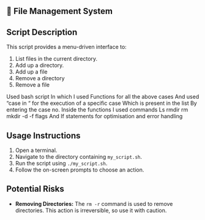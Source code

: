 

## 📁 File Management System

## Script Description
This script provides a menu-driven interface to:
1. List files in the current directory.
2. Add up a  directory.
3. Add up a file
4. Remove a directory
5. Remove a file

Used bash script 
In which I used 
Functions for all the above cases
And used “case in “ for the execution of a specific case 
Which is present in the list 
By entering the case no.
Inside the functions I used commands 
Ls rmdir rm mkdir 
-d -f flags
And If statements for optimisation and  error handling  

## Usage Instructions
1. Open a terminal.
2. Navigate to the directory containing `my_script.sh`.
3. Run the script using `./my_script.sh`.
4. Follow the on-screen prompts to choose an action.

## Potential Risks
- **Removing Directories:** The `rm -r` command is used to remove directories. This action is irreversible, so use it with caution.
